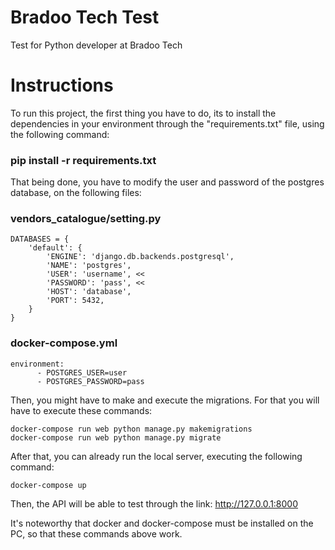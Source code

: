 # Bradoo Tech Test
Test for Python developer at Bradoo Tech

# Instructions

To run this project, the first thing you have to do, its to install the dependencies in your environment through the "requirements.txt" file, using the following command: 

### pip install -r requirements.txt

That being done, you have to modify the user and password of the postgres database, on the following files:

### vendors_catalogue/setting.py

```
DATABASES = {
    'default': {
        'ENGINE': 'django.db.backends.postgresql',
        'NAME': 'postgres',
        'USER': 'username', <<
        'PASSWORD': 'pass', <<
        'HOST': 'database',
        'PORT': 5432,
    }
}
```
### docker-compose.yml

```
environment:
      - POSTGRES_USER=user
      - POSTGRES_PASSWORD=pass
```      

Then, you might have to make and execute the migrations. For that you will have to execute these commands:

```
docker-compose run web python manage.py makemigrations
docker-compose run web python manage.py migrate
```
After that, you can already run the local server, executing the following command:
```
docker-compose up
```
Then, the API will be able to test through the link: http://127.0.0.1:8000

It's noteworthy that docker and docker-compose must be installed on the PC, so that these commands above work.
